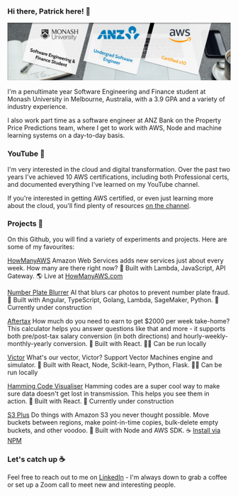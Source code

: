 ### Hi there, Patrick here! 🏀

![A bit about me](github-cover-photo.jpg)

I'm a penultimate year Software Engineering and Finance student at Monash University in Melbourne, Australia, with a 3.9 GPA and a variety of industry experience.

I also work part time as a software engineer at ANZ Bank on the Property Price Predictions team, where I get to work with AWS, Node and machine learning systems on a day-to-day basis.

### YouTube 🎥  

I'm very interested in the cloud and digital transformation. Over the past two years I've achieved 10 AWS certifications, including both Professional certs, and documented everything I've learned on my YouTube channel.

If you're interested in getting AWS certified, or even just learning more about the cloud, you'll find plenty of resources [on the channel](https://youtube.com/c/PatrickBrett1111).

### Projects 🎨 

On this Github, you will find a variety of experiments and projects. Here are some of my favourites:

[HowManyAWS](https://github.com/patrickbrett/HowManyAWS)
Amazon Web Services adds new services just about every week. How many are there right now?
🔨 Built with Lambda, JavaScript, API Gateway.
🌎 Live at [HowManyAWS.com](https://howmanyaws.com)

[Number Plate Blurrer](https://github.com/patrickbrett/number-plate-blurrer)
AI that blurs car photos to prevent number plate fraud.
🔨 Built with Angular, TypeScript, Golang, Lambda, SageMaker, Python.
🚧 Currently under construction

[Aftertax](https://github.com/patrickbrett/aftertax)
How much do you need to earn to get $2000 per week take-home?
This calculator helps you answer questions like that and more - it supports both pre/post-tax salary conversion (in both directions) and hourly-weekly-monthly-yearly conversion.
🔨 Built with React.
🧑‍💻 Can be run locally

[Victor](https://github.com/patrickbrett/victor)
What's our vector, Victor? Support Vector Machines engine and simulator.
🔨 Built with React, Node, Scikit-learn, Python, Flask.
🧑‍💻 Can be run locally

[Hamming Code Visualiser](https://github.com/patrickbrett/hamming-code-visualiser)
Hamming codes are a super cool way to make sure data doesn't get lost in transmission. This helps you see them in action.
🔨 Built with React.
🚧 Currently under construction

[S3 Plus](https://github.com/patrickbrett/s3-plus) Do things with Amazon S3 you never thought possible. Move buckets between regions, make point-in-time copies, bulk-delete empty buckets, and other voodoo. 🔨 Built with Node and AWS SDK. ☕️ [Install via NPM](https://www.npmjs.com/package/s3-plus)

### Let's catch up ☕️ 

Feel free to reach out to me on [LinkedIn](https://linkedin.com/in/patrickbrett1) - I'm always down to grab a coffee or set up a Zoom call to meet new and interesting people.
